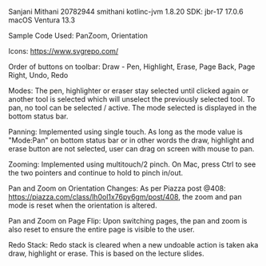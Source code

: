 Sanjani Mithani
20782944 smithani
kotlinc-jvm 1.8.20
SDK: jbr-17 17.0.6
macOS Ventura 13.3

Sample Code Used: 
PanZoom, Orientation 

Icons: https://www.svgrepo.com/

Order of buttons on toolbar:
Draw - Pen, Highlight, Erase, Page Back, Page Right, Undo, Redo 

Modes:
The pen, highlighter or eraser stay selected until clicked again or another tool is selected which will unselect the
previously selected tool. To pan, no tool can be selected / active. The mode selected is displayed in the bottom status bar.

Panning: 
Implemented using single touch. As long as the mode value is "Mode:Pan" on bottom status bar or in other words the draw, 
highlight and erase button are not selected, user can drag on screen with mouse to pan. 

Zooming:
Implemented using multitouch/2 pinch. On Mac, press Ctrl to see the two pointers and continue to hold to pinch in/out. 

Pan and Zoom on Orientation Changes: 
As per Piazza post @408: https://piazza.com/class/lh0ol1x76py6gm/post/408, the zoom and pan mode is reset when the 
orientation is altered. 

Pan and Zoom on Page Flip: 
Upon switching pages, the pan and zoom is also reset to ensure the entire page is visible to the user. 

Redo Stack: 
Redo stack is cleared when a new undoable action is taken aka draw, highlight or erase. This is based on the lecture 
slides. 
